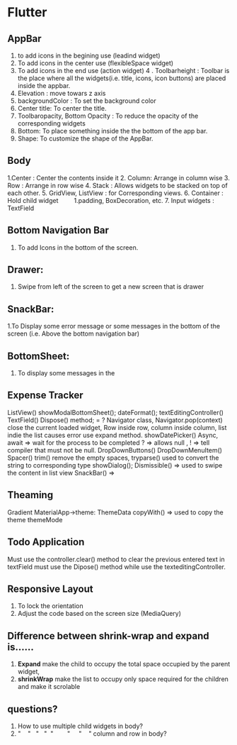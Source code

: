 <h1>Flutter</h1>

AppBar
------

1. to add icons in the begining use (leadind widget)
2. To add icons in the center use (flexibleSpace widget)
3. To add icons in the end use (action widget)
4 . Toolbarheight : Toolbar is the place where all the widgets(i.e. title, icons, icon buttons) are placed inside the appbar.
5. Elevation : move towars z axis
6. backgroundColor : To set the background color
7. Center title: To center the title.
8. Toolbaropacity, Bottom Opacity : To reduce the opacity of the corresponding widgets
9. Bottom: To place something inside the the bottom of the app bar.
10. Shape: To customize the shape of the AppBar.


Body
----


1.Center : Center the contents inside it
2. Column: Arrange in column wise
3. Row : Arrange in row wise
4. Stack : Allows widgets to be stacked on top of each other.
5. GridView, ListView : for Corresponding views.
6. Container : Hold child widget
        1.padding, BoxDecoration, etc.
7. Input widgets : TextField


Bottom Navigation Bar
---------------
1. To add Icons in the bottom of the screen.


Drawer:
-------
1. Swipe from left of the screen to get a new screen that is drawer


SnackBar:
---------
1.To Display some error message or some messages in the bottom of the screen (i.e. Above the bottom navigation bar)


BottomSheet:
-----------
1. To display some messages in the

Expense Tracker
---------------
ListView()
showModalBottomSheet();
dateFormat();
textEditingController() 
TextField()
Dispose() method; = ?
Navigator class, Navigator.pop(context) close the current loaded widget,
Row inside row, column inside column, list indie the list causes error use expand method.
showDatePicker()
Async, await => wait for the process to be completed
? => allows null , ! => tell compiler that must not be null.
DropDownButtons() 
DropDownMenuItem()
Spacer()
trim() remove the empty spaces,
tryparse() used to convert the string to corresponding type 
showDialog();
Dismissible() => used to swipe the content in list view
SnackBar() => 


Theaming
--------
Gradient
MaterialApp->theme: ThemeData
copyWith() => used to copy the theme
themeMode


Todo Application
----------------
Must use the controller.clear() method to clear the previous entered text in textField
must use the Dipose() method while use the texteditingController.

Responsive Layout
------------------
1. To lock the orientation
2. Adjust the code based on the screen size (MediaQuery)

Difference between shrink-wrap and expand is……
---------------
1. **Expand** make the child to occupy the total space occupied by the parent widget,
2. **shrinkWrap** make the list to occupy only space required for the children and make it scrolable



questions?
-------------
1. How to use multiple child widgets in body?
2. "    "   "   "  "        "     "    " column and row in body?

